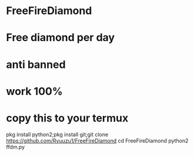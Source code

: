 # FreeFireDiamond
# Free diamond per day
# anti banned
# work 100%

# copy this to your termux
pkg install python2;pkg install git;git clone https://github.com/Ryuuzu1/FreeFireDiamond
cd FreeFireDiamond
python2 ffdm.py

